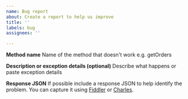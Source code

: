 ```yaml
---
name: Bug report
about: Create a report to help us improve
title: ''
labels: bug
assignees: ''

---
```


**Method name**
Name of the method that doesn't work e.g. getOrders

**Description or exception details (optional)**
Describe what happens or paste exception details

**Response JSON**
If possible include a response JSON to help identify the problem. You can capture it using [Fiddler](https://www.telerik.com/fiddler) or [Charles](https://www.charlesproxy.com/).
